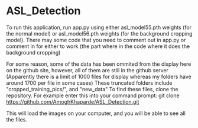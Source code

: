 # ASL_Detection

To run this application, run app.py using either asl_model55.pth weights (for the normal model) or asl_model56.pth weights (for the background cropping model). There may some code that you need to comment out in app.py or comment in for either to work (the part where in the code where it does the background cropping)

For some reason, some of the data has been ommited from the display here on the github site, however, all of them are still in the github server (Apparently there is a limit of 1000 files for display whereas my folders have around 1700 per file in some cases)
These truncated folders include "cropped_training_pics/", and "new_data"
To find these files, clone the repository. 
For example enter this into your command prompt: git clone https://github.com/AmoghKhaparde/ASL_Detection.git

This will load the images on your computer, and you will be able to see all the files.

